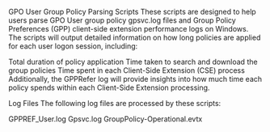 GPO User Group Policy Parsing Scripts
These scripts are designed to help users parse GPO User group policy gpsvc.log files and Group Policy Preferences (GPP) client-side extension performance logs on Windows. The scripts will output detailed information on how long policies are applied for each user logon session, including:

Total duration of policy application
Time taken to search and download the group policies
Time spent in each Client-Side Extension (CSE) process
Additionally, the GPPRefer log will provide insights into how much time each policy spends within each Client-Side Extension processing.

Log Files
The following log files are processed by these scripts:

GPPREF_User.log
Gpsvc.log
GroupPolicy-Operational.evtx
